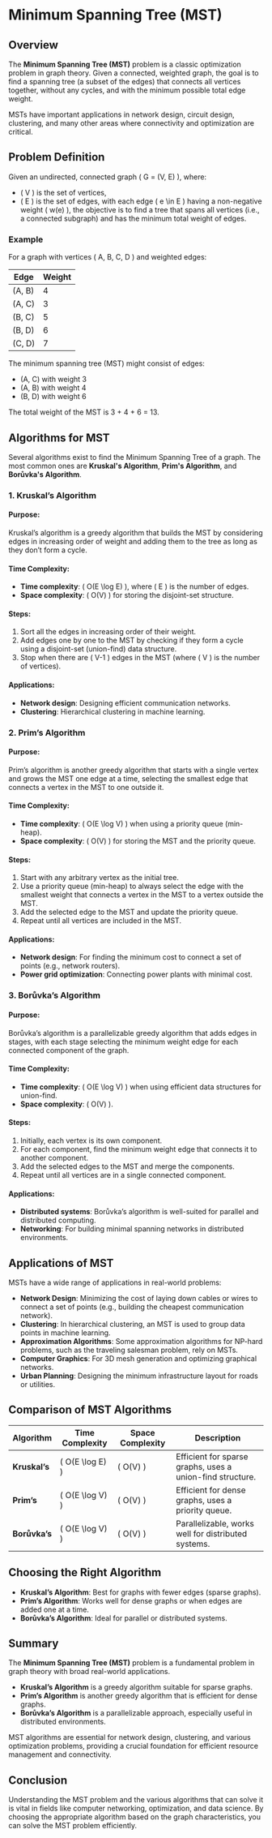 # Minimum Spanning Tree (MST)

## Overview

The **Minimum Spanning Tree (MST)** problem is a classic optimization problem in graph theory. Given a connected, weighted graph, the goal is to find a spanning tree (a subset of the edges) that connects all vertices together, without any cycles, and with the minimum possible total edge weight.

MSTs have important applications in network design, circuit design, clustering, and many other areas where connectivity and optimization are critical.

## Problem Definition

Given an undirected, connected graph \( G = (V, E) \), where:
- \( V \) is the set of vertices,
- \( E \) is the set of edges, with each edge \( e \in E \) having a non-negative weight \( w(e) \),
the objective is to find a tree that spans all vertices (i.e., a connected subgraph) and has the minimum total weight of edges.

### Example

For a graph with vertices \( A, B, C, D \) and weighted edges:

| Edge  | Weight |
|-------|--------|
| (A, B) | 4      |
| (A, C) | 3      |
| (B, C) | 5      |
| (B, D) | 6      |
| (C, D) | 7      |

The minimum spanning tree (MST) might consist of edges:
- (A, C) with weight 3
- (A, B) with weight 4
- (B, D) with weight 6

The total weight of the MST is 3 + 4 + 6 = 13.

## Algorithms for MST

Several algorithms exist to find the Minimum Spanning Tree of a graph. The most common ones are **Kruskal's Algorithm**, **Prim's Algorithm**, and **Borůvka's Algorithm**.

### 1. Kruskal’s Algorithm

#### Purpose:
Kruskal’s algorithm is a greedy algorithm that builds the MST by considering edges in increasing order of weight and adding them to the tree as long as they don’t form a cycle.

#### Time Complexity:
- **Time complexity**: \( O(E \log E) \), where \( E \) is the number of edges.
- **Space complexity**: \( O(V) \) for storing the disjoint-set structure.

#### Steps:
1. Sort all the edges in increasing order of their weight.
2. Add edges one by one to the MST by checking if they form a cycle using a disjoint-set (union-find) data structure.
3. Stop when there are \( V-1 \) edges in the MST (where \( V \) is the number of vertices).

#### Applications:
- **Network design**: Designing efficient communication networks.
- **Clustering**: Hierarchical clustering in machine learning.

### 2. Prim’s Algorithm

#### Purpose:
Prim’s algorithm is another greedy algorithm that starts with a single vertex and grows the MST one edge at a time, selecting the smallest edge that connects a vertex in the MST to one outside it.

#### Time Complexity:
- **Time complexity**: \( O(E \log V) \) when using a priority queue (min-heap).
- **Space complexity**: \( O(V) \) for storing the MST and the priority queue.

#### Steps:
1. Start with any arbitrary vertex as the initial tree.
2. Use a priority queue (min-heap) to always select the edge with the smallest weight that connects a vertex in the MST to a vertex outside the MST.
3. Add the selected edge to the MST and update the priority queue.
4. Repeat until all vertices are included in the MST.

#### Applications:
- **Network design**: For finding the minimum cost to connect a set of points (e.g., network routers).
- **Power grid optimization**: Connecting power plants with minimal cost.

### 3. Borůvka’s Algorithm

#### Purpose:
Borůvka’s algorithm is a parallelizable greedy algorithm that adds edges in stages, with each stage selecting the minimum weight edge for each connected component of the graph.

#### Time Complexity:
- **Time complexity**: \( O(E \log V) \) when using efficient data structures for union-find.
- **Space complexity**: \( O(V) \).

#### Steps:
1. Initially, each vertex is its own component.
2. For each component, find the minimum weight edge that connects it to another component.
3. Add the selected edges to the MST and merge the components.
4. Repeat until all vertices are in a single connected component.

#### Applications:
- **Distributed systems**: Borůvka’s algorithm is well-suited for parallel and distributed computing.
- **Networking**: For building minimal spanning networks in distributed environments.

## Applications of MST

MSTs have a wide range of applications in real-world problems:

- **Network Design**: Minimizing the cost of laying down cables or wires to connect a set of points (e.g., building the cheapest communication network).
- **Clustering**: In hierarchical clustering, an MST is used to group data points in machine learning.
- **Approximation Algorithms**: Some approximation algorithms for NP-hard problems, such as the traveling salesman problem, rely on MSTs.
- **Computer Graphics**: For 3D mesh generation and optimizing graphical networks.
- **Urban Planning**: Designing the minimum infrastructure layout for roads or utilities.

## Comparison of MST Algorithms

| Algorithm        | Time Complexity      | Space Complexity     | Description                                    |
|------------------|----------------------|----------------------|------------------------------------------------|
| **Kruskal’s**    | \( O(E \log E) \)    | \( O(V) \)           | Efficient for sparse graphs, uses a union-find structure. |
| **Prim’s**       | \( O(E \log V) \)    | \( O(V) \)           | Efficient for dense graphs, uses a priority queue. |
| **Borůvka’s**    | \( O(E \log V) \)    | \( O(V) \)           | Parallelizable, works well for distributed systems. |

## Choosing the Right Algorithm

- **Kruskal’s Algorithm**: Best for graphs with fewer edges (sparse graphs).
- **Prim’s Algorithm**: Works well for dense graphs or when edges are added one at a time.
- **Borůvka’s Algorithm**: Ideal for parallel or distributed systems.

## Summary

The **Minimum Spanning Tree (MST)** problem is a fundamental problem in graph theory with broad real-world applications. 

- **Kruskal’s Algorithm** is a greedy algorithm suitable for sparse graphs.
- **Prim’s Algorithm** is another greedy algorithm that is efficient for dense graphs.
- **Borůvka’s Algorithm** is a parallelizable approach, especially useful in distributed environments.

MST algorithms are essential for network design, clustering, and various optimization problems, providing a crucial foundation for efficient resource management and connectivity.

## Conclusion

Understanding the MST problem and the various algorithms that can solve it is vital in fields like computer networking, optimization, and data science. By choosing the appropriate algorithm based on the graph characteristics, you can solve the MST problem efficiently.
